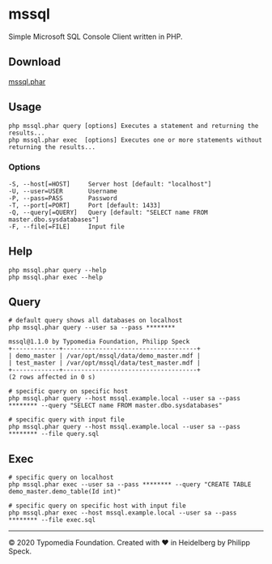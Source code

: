# mssql

Simple Microsoft SQL Console Client written in PHP.

## Download

[mssql.phar](https://github.com/typomedia/mssql/raw/master/dist/mssql.phar)

## Usage
    php mssql.phar query [options] Executes a statement and returning the results...
    php mssql.phar exec  [options] Executes one or more statements without returning the results...

### Options
    -S, --host[=HOST]     Server host [default: "localhost"]
    -U, --user=USER       Username
    -P, --pass=PASS       Password
    -T, --port[=PORT]     Port [default: 1433]
    -Q, --query[=QUERY]   Query [default: "SELECT name FROM master.dbo.sysdatabases"]
    -F, --file[=FILE]     Input file

## Help

    php mssql.phar query --help
    php mssql.phar exec --help

## Query
    
    # default query shows all databases on localhost
    php mssql.phar query --user sa --pass ********
    
    mssql@1.1.0 by Typomedia Foundation, Philipp Speck
    +-------------+-------------------------------------+
    | demo_master | /var/opt/mssql/data/demo_master.mdf |
    | test_master | /var/opt/mssql/data/test_master.mdf |
    +-------------+-------------------------------------+
    (2 rows affected in 0 s)

    # specific query on specific host
    php mssql.phar query --host mssql.example.local --user sa --pass ******** --query "SELECT name FROM master.dbo.sysdatabases"
    
    # specific query with input file
    php mssql.phar query --host mssql.example.local --user sa --pass ******** --file query.sql 
    
## Exec
    
    # specific query on localhost
    php mssql.phar exec --user sa --pass ******** --query "CREATE TABLE demo_master.demo_table(Id int)"
    
    # specific query on specific host with input file
    php mssql.phar exec --host mssql.example.local --user sa --pass ******** --file exec.sql

---
© 2020 Typomedia Foundation. Created with ♥ in Heidelberg by Philipp Speck.